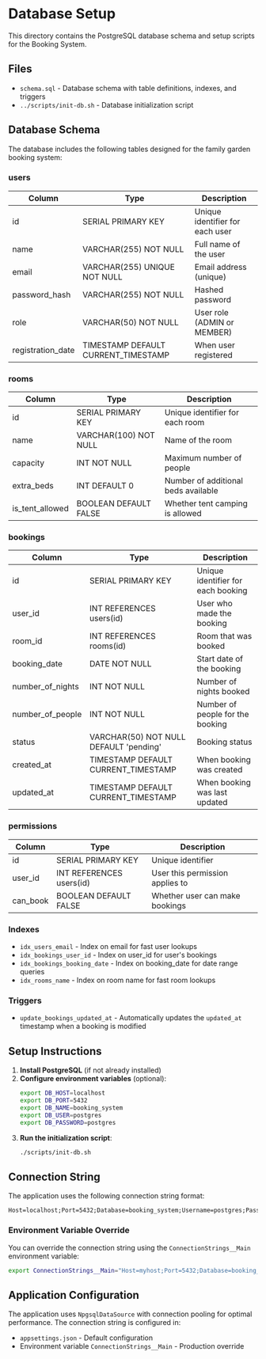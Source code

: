 # Database Setup

This directory contains the PostgreSQL database schema and setup scripts for the Booking System.

## Files

- `schema.sql` - Database schema with table definitions, indexes, and triggers
- `../scripts/init-db.sh` - Database initialization script

## Database Schema

The database includes the following tables designed for the family garden booking system:

### users

| Column | Type | Description |
|--------|------|-------------|
| id | SERIAL PRIMARY KEY | Unique identifier for each user |
| name | VARCHAR(255) NOT NULL | Full name of the user |
| email | VARCHAR(255) UNIQUE NOT NULL | Email address (unique) |
| password_hash | VARCHAR(255) NOT NULL | Hashed password |
| role | VARCHAR(50) NOT NULL | User role (ADMIN or MEMBER) |
| registration_date | TIMESTAMP DEFAULT CURRENT_TIMESTAMP | When user registered |

### rooms

| Column | Type | Description |
|--------|------|-------------|
| id | SERIAL PRIMARY KEY | Unique identifier for each room |
| name | VARCHAR(100) NOT NULL | Name of the room |
| capacity | INT NOT NULL | Maximum number of people |
| extra_beds | INT DEFAULT 0 | Number of additional beds available |
| is_tent_allowed | BOOLEAN DEFAULT FALSE | Whether tent camping is allowed |

### bookings

| Column | Type | Description |
|--------|------|-------------|
| id | SERIAL PRIMARY KEY | Unique identifier for each booking |
| user_id | INT REFERENCES users(id) | User who made the booking |
| room_id | INT REFERENCES rooms(id) | Room that was booked |
| booking_date | DATE NOT NULL | Start date of the booking |
| number_of_nights | INT NOT NULL | Number of nights booked |
| number_of_people | INT NOT NULL | Number of people for the booking |
| status | VARCHAR(50) NOT NULL DEFAULT 'pending' | Booking status |
| created_at | TIMESTAMP DEFAULT CURRENT_TIMESTAMP | When booking was created |
| updated_at | TIMESTAMP DEFAULT CURRENT_TIMESTAMP | When booking was last updated |

### permissions

| Column | Type | Description |
|--------|------|-------------|
| id | SERIAL PRIMARY KEY | Unique identifier |
| user_id | INT REFERENCES users(id) | User this permission applies to |
| can_book | BOOLEAN DEFAULT FALSE | Whether user can make bookings |

### Indexes

- `idx_users_email` - Index on email for fast user lookups
- `idx_bookings_user_id` - Index on user_id for user's bookings
- `idx_bookings_booking_date` - Index on booking_date for date range queries
- `idx_rooms_name` - Index on room name for fast room lookups

### Triggers

- `update_bookings_updated_at` - Automatically updates the `updated_at` timestamp when a booking is modified

## Setup Instructions

1. **Install PostgreSQL** (if not already installed)
2. **Configure environment variables** (optional):
   ```bash
   export DB_HOST=localhost
   export DB_PORT=5432
   export DB_NAME=booking_system
   export DB_USER=postgres
   export DB_PASSWORD=postgres
   ```
3. **Run the initialization script**:
   ```bash
   ./scripts/init-db.sh
   ```

## Connection String

The application uses the following connection string format:
```
Host=localhost;Port=5432;Database=booking_system;Username=postgres;Password=postgres
```

### Environment Variable Override

You can override the connection string using the `ConnectionStrings__Main` environment variable:
```bash
export ConnectionStrings__Main="Host=myhost;Port=5432;Database=booking_system;Username=myuser;Password=mypassword"
```

## Application Configuration

The application uses `NpgsqlDataSource` with connection pooling for optimal performance. The connection string is configured in:
- `appsettings.json` - Default configuration
- Environment variable `ConnectionStrings__Main` - Production override

